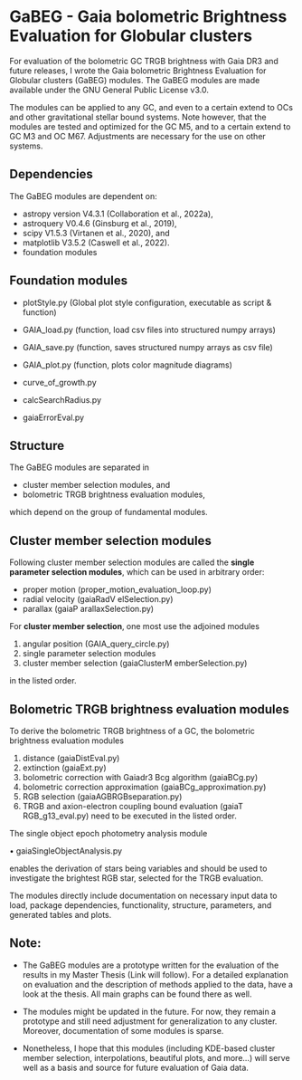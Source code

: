 # GaBEG - Gaia bolometric Brightness Evaluation for Globular clusters 

For evaluation of the bolometric GC TRGB brightness with Gaia DR3 and future releases, I
wrote the Gaia bolometric Brightness Evaluation for Globular clusters (GaBEG) modules.
The GaBEG modules are made available under the GNU General Public License v3.0. 

The modules can be applied to any GC, and even to a
certain extend to OCs and other gravitational stellar bound systems. Note however, that the
modules are tested and optimized for the GC M5, and to a certain extend to GC M3 and OC
M67. Adjustments are necessary for the use on other systems. 

## Dependencies
The GaBEG modules are dependent on: 
-  astropy version V4.3.1 (Collaboration et al., 2022a), 
-  astroquery V0.4.6 (Ginsburg et al., 2019), 
-  scipy V1.5.3 (Virtanen et al., 2020), and
-  matplotlib V3.5.2 (Caswell et al., 2022).
-  foundation modules

## Foundation modules

-   plotStyle.py (Global plot style configuration, executable as script & function)
-   GAIA_load.py (function, load csv files into structured numpy arrays)
-   GAIA_save.py (function, saves structured numpy arrays as csv file)
-   GAIA_plot.py (function, plots color magnitude diagrams)

-   curve_of_growth.py
-   calcSearchRadius.py 
-   gaiaErrorEval.py


## Structure
The GaBEG modules are separated in 

-  cluster member selection modules, and 
-  bolometric TRGB brightness evaluation modules, 

which depend on the group of fundamental modules.


## Cluster member selection modules
Following cluster member selection modules are called the **single parameter selection
modules**, which can be used in arbitrary order:

-  proper motion    (proper_motion_evaluation_loop.py)
-  radial velocity  (gaiaRadV elSelection.py)
-  parallax         (gaiaP arallaxSelection.py)

For **cluster member selection**, one most use the adjoined modules

1) angular position (GAIA_query_circle.py)
2) single parameter selection modules
3) cluster member selection (gaiaClusterM emberSelection.py)

in the listed order.



## Bolometric TRGB brightness evaluation modules
To derive the bolometric TRGB brightness of a GC, the bolometric brightness evaluation modules

1) distance (gaiaDistEval.py)
2) extinction (gaiaExt.py)
3) bolometric correction with Gaiadr3 Bcg algorithm (gaiaBCg.py)
4) bolometric correction approximation (gaiaBCg_approximation.py)
5) RGB selection (gaiaAGBRGBseparation.py)
6) TRGB and axion-electron coupling bound evaluation (gaiaT RGB_g13_eval.py)
need to be executed in the listed order. 

The single object epoch photometry analysis module

• gaiaSingleObjectAnalysis.py 

enables the derivation of stars being variables and should be used to investigate the brightest RGB star, selected for the TRGB evaluation. 


The modules directly include documentation on necessary input data to load, package
dependencies, functionality, structure, parameters, and generated tables and plots.




## Note: 

-  The GaBEG modules are a prototype written for the evaluation of the results in my Master Thesis (Link will follow). For a detailed explanation on evaluation and the description of methods applied to the data, have a look at the thesis. All main graphs can be found there as well. 

-  The modules might be updated in the future. For now, they remain a prototype and still need adjustment for generalization to any cluster. Moreover, documentation of some modules is sparse.
-  Nonetheless, I hope that this modules (including KDE-based cluster member selection, interpolations, beautiful plots, and more...) will serve well as a basis and source for future evaluation of Gaia data. 
